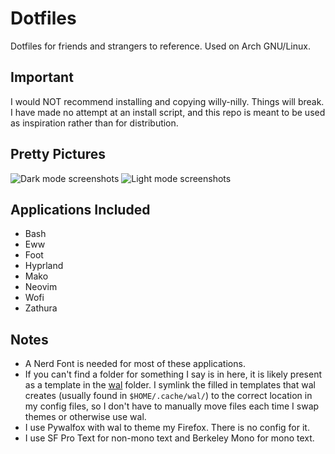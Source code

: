 # Dotfiles
Dotfiles for friends and strangers to reference. Used on Arch GNU/Linux.

## Important
I would NOT recommend installing and copying willy-nilly. Things will break. I have made no attempt at an install script, and this repo is meant to be used as inspiration rather than for distribution.

## Pretty Pictures
![Dark mode screenshots](images/dark_theme.png)
![Light mode screenshots](images/light_theme.png)

## Applications Included
- Bash
- Eww
- Foot
- Hyprland
- Mako
- Neovim
- Wofi
- Zathura

## Notes
- A Nerd Font is needed for most of these applications.
- If you can't find a folder for something I say is in here, it is likely present as a template in the [wal](wal/templates/) folder. I symlink the filled in templates that wal creates (usually found in `$HOME/.cache/wal/`) to the correct location in my config files, so I don't have to manually move files each time I swap themes or otherwise use wal.
- I use Pywalfox with wal to theme my Firefox. There is no config for it.
- I use SF Pro Text for non-mono text and Berkeley Mono for mono text.

